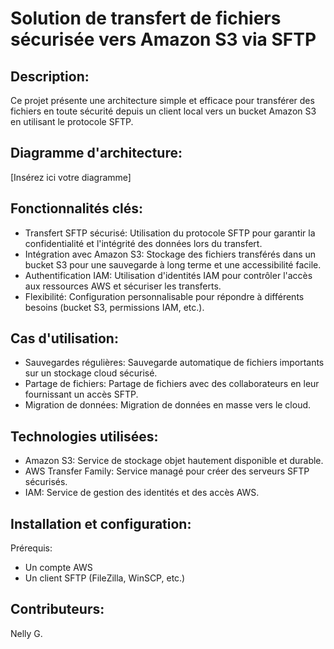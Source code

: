 # Solution de transfert de fichiers sécurisée vers Amazon S3 via SFTP

## Description:
Ce projet présente une architecture simple et efficace pour transférer des fichiers en toute sécurité depuis un client local vers un bucket Amazon S3 en utilisant le protocole SFTP.

## Diagramme d'architecture:
[Insérez ici votre diagramme]

## Fonctionnalités clés:
- Transfert SFTP sécurisé: Utilisation du protocole SFTP pour garantir la confidentialité et l'intégrité des données lors du transfert.
- Intégration avec Amazon S3: Stockage des fichiers transférés dans un bucket S3 pour une sauvegarde à long terme et une accessibilité facile.
- Authentification IAM: Utilisation d'identités IAM pour contrôler l'accès aux ressources AWS et sécuriser les transferts.
- Flexibilité: Configuration personnalisable pour répondre à différents besoins (bucket S3, permissions IAM, etc.).

## Cas d'utilisation:
- Sauvegardes régulières: Sauvegarde automatique de fichiers importants sur un stockage cloud sécurisé.
- Partage de fichiers: Partage de fichiers avec des collaborateurs en leur fournissant un accès SFTP.
- Migration de données: Migration de données en masse vers le cloud.

## Technologies utilisées:
- Amazon S3: Service de stockage objet hautement disponible et durable.
- AWS Transfer Family: Service managé pour créer des serveurs SFTP sécurisés.
- IAM: Service de gestion des identités et des accès AWS.

## Installation et configuration:
Prérequis:
- Un compte AWS
- Un client SFTP (FileZilla, WinSCP, etc.)

## Contributeurs:
Nelly G.
